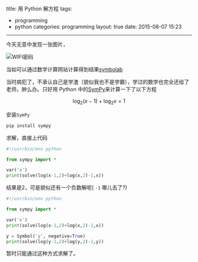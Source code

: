 title:  用 Python 解方程
tags:
 - programming
 - python
categories: programming
layout: true
date: 2015-08-07 15:23
---

今天无意中发现一张图片，

![WIFI密码](/media/wifi_password.jpg)

当如可以通过数学计算网站计算得到结果[symbolab](https://www.symbolab.com/solver/logarithmic-equation-calculator/log_%7B2%7D%5Cleft(x-1%5Cright)%2Blog_%7B2%7DX%3D1/?origin=enterkey)

当时病犯了，不承认自己是学渣（貌似我也不是学霸），学过的数学也完全还给了老师，肿么办。只好用 Python 中的[SymPy](http://www.sympy.org/en/index.html)来计算一下了以下方程

$$ \log_2(x-1) + \log_2x = 1$$

安装`SymPy`

```sh
pip install sympy
```

求解，直接上代码

```python
#!/usr/bin/env python

from sympy import *

var('x')
print(solve(log(x-1,2)+log(x,2)-1,x))
```

结果是2，可是貌似还有一个负数解呢( `-1`  哪儿去了?)

<!-- more -->

```python
#!/usr/bin/env python

from sympy import *

var('x')
print(solve(log(x-1,2)+log(x,2)-1,x))

y = Symbol('y', negative=True)
print(solve(log(y-1,2)+log(y,2)-1,y))
```

暂时只能通过这种方式求解了。







